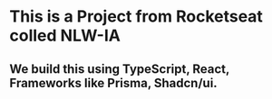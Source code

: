 # This is a Project from Rocketseat colled NLW-IA 

## We build this using TypeScript, React, Frameworks like Prisma, Shadcn/ui.
